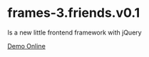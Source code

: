 # frames-3.friends.v0.1
Is a new little frontend framework with jQuery

<a target="_blank" href="http://jsfiddle.net/1nbsue32/">Demo Online</a>
